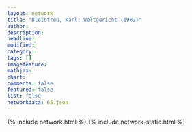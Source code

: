 ```yaml
---
layout: network
title: "Bleibtreu, Karl: Weltgericht (1902)"
author:
description:
headline:
modified:
category:
tags: []
imagefeature: 
mathjax: 
chart: 
comments: false
featured: false
list: false
networkdata: 65.json
---
```

{% include network.html %}
{% include network-static.html %}
